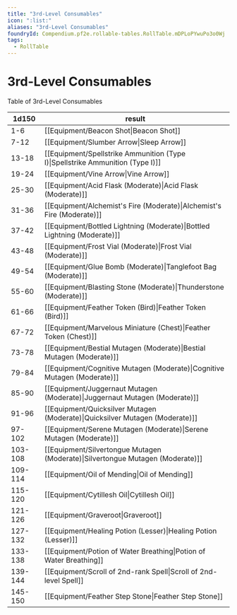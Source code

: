```yaml
---
title: "3rd-Level Consumables"
icon: ":list:"
aliases: "3rd-Level Consumables"
foundryId: Compendium.pf2e.rollable-tables.RollTable.mDPLoPYwuPo3o0Wj
tags:
  - RollTable
---
```


# 3rd-Level Consumables
Table of 3rd-Level Consumables

| 1d150 | result |
|------|--------|
| 1-6 | [[Equipment/Beacon Shot\|Beacon Shot]] |
| 7-12 | [[Equipment/Slumber Arrow\|Sleep Arrow]] |
| 13-18 | [[Equipment/Spellstrike Ammunition (Type I)\|Spellstrike Ammunition (Type I)]] |
| 19-24 | [[Equipment/Vine Arrow\|Vine Arrow]] |
| 25-30 | [[Equipment/Acid Flask (Moderate)\|Acid Flask (Moderate)]] |
| 31-36 | [[Equipment/Alchemist's Fire (Moderate)\|Alchemist's Fire (Moderate)]] |
| 37-42 | [[Equipment/Bottled Lightning (Moderate)\|Bottled Lightning (Moderate)]] |
| 43-48 | [[Equipment/Frost Vial (Moderate)\|Frost Vial (Moderate)]] |
| 49-54 | [[Equipment/Glue Bomb (Moderate)\|Tanglefoot Bag (Moderate)]] |
| 55-60 | [[Equipment/Blasting Stone (Moderate)\|Thunderstone (Moderate)]] |
| 61-66 | [[Equipment/Feather Token (Bird)\|Feather Token (Bird)]] |
| 67-72 | [[Equipment/Marvelous Miniature (Chest)\|Feather Token (Chest)]] |
| 73-78 | [[Equipment/Bestial Mutagen (Moderate)\|Bestial Mutagen (Moderate)]] |
| 79-84 | [[Equipment/Cognitive Mutagen (Moderate)\|Cognitive Mutagen (Moderate)]] |
| 85-90 | [[Equipment/Juggernaut Mutagen (Moderate)\|Juggernaut Mutagen (Moderate)]] |
| 91-96 | [[Equipment/Quicksilver Mutagen (Moderate)\|Quicksilver Mutagen (Moderate)]] |
| 97-102 | [[Equipment/Serene Mutagen (Moderate)\|Serene Mutagen (Moderate)]] |
| 103-108 | [[Equipment/Silvertongue Mutagen (Moderate)\|Silvertongue Mutagen (Moderate)]] |
| 109-114 | [[Equipment/Oil of Mending\|Oil of Mending]] |
| 115-120 | [[Equipment/Cytillesh Oil\|Cytillesh Oil]] |
| 121-126 | [[Equipment/Graveroot\|Graveroot]] |
| 127-132 | [[Equipment/Healing Potion (Lesser)\|Healing Potion (Lesser)]] |
| 133-138 | [[Equipment/Potion of Water Breathing\|Potion of Water Breathing]] |
| 139-144 | [[Equipment/Scroll of 2nd-rank Spell\|Scroll of 2nd-level Spell]] |
| 145-150 | [[Equipment/Feather Step Stone\|Feather Step Stone]] |

